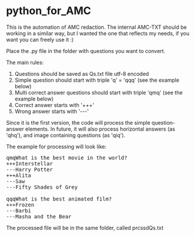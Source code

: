 # python_for_AMC
This is the automation of AMC redaction. The internal AMC-TXT should be working in a similar way, but I wanted the one that reflects my needs, if you want you can freely use it :)

Place the .py file in the folder with questions you want to convert.

The main rules:
1. Questions should be saved as Qs.txt file utf-8 encoded
2. Simple question should start with triple 'q' = 'qqq' (see the example below)
3. Multi correct answer questions should start with triple 'qmq' (see the example below)
4. Correct answer starts with '+++'
5. Wrong answer starts with '---'

Since it is the first version, the code will process the simple question-answer elements. In future, it will also process horizontal answers (as 'qhq'), and image containing questions (as 'qiq').

The example for processing will look like:

<pre>qmqWhat is the best movie in the world?
+++Interstellar
---Harry Potter
+++Alita
---Saw
---Fifty Shades of Grey

qqqWhat is the best animated film?
+++Frozen
---Barbi
---Masha and the Bear
</pre>
The processed file will be in the same folder, called prcssdQs.txt
